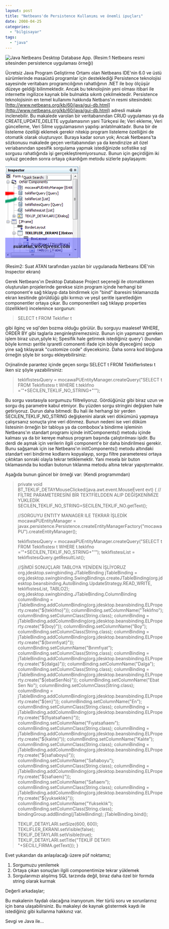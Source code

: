 ```yaml
---
layout: post
title: "Netbeans'de Persistence Kullanımı ve önemli ipuçları"
date: 2008-04-25
categories: 
  - "bilgisayar"
tags: 
  - "java"
---
```


![Java Netbeans Desktop Database App.](/images/running-app.png) (Resim:1 Netbeans resmi sitesinden persistence uygulaması örneği)

Ücretsiz Java Program Geliştirme Ortamı olan Netbeans IDE'nin 6.0 ve üstü sürümlerinde masaüstü programlar için desteklediği Persistence teknolojisi sayesinde veritabanı programcılığının rahatlığının .NET ile boy ölçüşür düzeye geldiği bilinmektedir. Ancak bu teknolojinin yeni olması itibari ile internette ingilizce kaynak bile bulmakta sıkıntı çekilmektedir. Persistence teknolojisinin en temel kullanımı hakkında Netbans'ın resmi sitesindeki: [http://www.netbeans.org/kb/60/java/gui-db.html](http://www.netbeans.org/kb/60/java/gui-db.html) adresli makale inclenebilir. Bu makalede varolan bir veritabanından CRUD uygulaması ya da CREATE,UPDATE,DELETE uygulamasının yani Türkçesi ile; Veri ekleme, Veri güncelleme, Veri Silme uygulamasının yapılışı anlatılmaktadır. Buna bir de listeleme özelliği eklemek gerekir nitekip program listeleme özelliğini de otomatik olarak oluşturuyor. Buraya kadar sorun yok; Ancak Netbeans'ta sözkonusu makalede geçen veritabanından ya da kendinzize ait özel veriabanından spesifik sorgulama yapmak istediğinizde sofistike sql sorgusu rahatlığında işi gerçekleştiremiyorsunuz. Bunun için geçirdiğim iki uykuz geceden sonra ortaya çıkardığım metodu sizlerle paylaşayım:

[![Netbeans\'de persistence kullanımı](/images/netbeans_persistence.png)](http://suatatan.wordpress.com/wp-content/uploads/2008/04/netbeans_persistence.png)

(Resim2: Suat ATAN tarafından yazılan bir uygulanada Netbeans IDE'nin Inspector ekranı)

Gerek Netbeans'ın Desktop Database Project seçeneği ile otomatikmen oluşturulan projelerinde gerekse sizin program içinde herhangi bir component'e sağ tıklayıp data bindirmek için "bind" ibaresini tıklamanızda ekran kesitinde görüldüğü gibi kırmızı ve yeşil şeritle işaretlediğim componentler ortaya çıkar. Bu componentleri sağ tıklayıp properties (özellikleri) incelenince sorgunun:

> SELECT t FROM Teklıfler t

gibi ilginç ve sql'den bozma olduğu görülür. Bu sorguyu maalesef WHERE, ORDER BY gibi taglarla zenginleştiremezsiniz. Bunun için yapmanız gereken işlem biraz uzun,şöyle ki; Spesifik hale getirmek istediğiniz query'i (bundan böyle kırmızı şeritle işraretli comonenti ifade için böyle diyeceğim) seçip yine sağ tıklayarak "customize code" diyeceksiniz. Daha sonra kod bloğuna örneğin şöyle bir sorgu ekleyebilirsiniz:

Orjinalinde parantez içinde geçen sorgu SELECT t FROM Teklıflerlıstesı t iken siz şöyle yazabilirsiniz:

> teklıflıstesıQuery = mocawaPUEntityManager.createQuery("SELECT t FROM Teklıflıstesı t WHERE t.teklıfno ='"+SECILEN\_TEKLIF\_NO\_STRING+"'");

Bu sorgu vasıtasıyla sorgumuzu filitreliyoruz. Gördüğünüz gibi biraz uzun ve sorgu dış parametre kabul etmiyor. Bu yüzden sorgu stringini değişken hale getiriyoruz. Durun daha bitmedi: Bu hali ile herhangi bir yerden SECILEN\_TEKLIF\_NO\_STRING değişkenini alarak veri dökümünü yapmaya çalışırsanız sonuçta yine veri dönmez. Bunun nedeni ise veri döküm listesinin örneğin bir tabloya ya da combobox'a bindirme işleminin Netbeans'ın standart programı içinde initComponents() metodu içinde kalması ya da bir kereye mahsus program başında çalıştırılması işidir. Bu derdi de aşmak için verilerin ilgili component'e bir daha bindirilmesi gerekir. Bunu sağşamak için ise Netbeans'ın initComponents() metodu altındaki standart veri bindirme kodlarını kopyalayıp, sorgu filtre parameteresi ortaya çıktıktan sonraki olayla tekrar tetiklemektir. Yani mesela bir buton tıklamasında bu kodları butonun tıklanma metodu altına tekrar yapıştırmaktır.

Aşağıda bunun güncel bir örneği var: (Kendi programımdan)

> private void BT\_TEKLIF\_DETAYMouseClicked(java.awt.event.MouseEvent evt) { // FİLTRE PARAMETERESİNİ BİR TEXTFİELDDEN ALIP DEĞİŞKENİMİZE YÜKLEDİK SECILEN\_TEKLIF\_NO\_STRING=SECILEN\_TEKLIF\_NO.getText();
> 
> //SORGUYU ENTITY MANAGER ILE TEKRAR İŞLEDİK mocawaPUEntityManager = javax.persistence.Persistence.createEntityManagerFactory("mocawaPU").createEntityManager();
> 
> teklıflıstesıQuery = mocawaPUEntityManager.createQuery("SELECT t FROM Teklıflıstesı t WHERE t.teklıfno ='"+SECILEN\_TEKLIF\_NO\_STRING+"'"); teklıflıstesıList = teklıflıstesıQuery.getResultList();
> 
> //ŞİMDİ SONUÇLARI TABLOYA YENİDEN İŞLİYORUZ org.jdesktop.swingbinding.JTableBinding jTableBinding = org.jdesktop.swingbinding.SwingBindings.createJTableBinding(org.jdesktop.beansbinding.AutoBinding.UpdateStrategy.READ\_WRITE, teklıflıstesıList, TABLO2); org.jdesktop.swingbinding.JTableBinding.ColumnBinding columnBinding = jTableBinding.addColumnBinding(org.jdesktop.beansbinding.ELProperty.create("${teklıfno}")); columnBinding.setColumnName("Teklıfno"); columnBinding.setColumnClass(String.class); columnBinding = jTableBinding.addColumnBinding(org.jdesktop.beansbinding.ELProperty.create("${boy}")); columnBinding.setColumnName("Boy"); columnBinding.setColumnClass(String.class); columnBinding = jTableBinding.addColumnBinding(org.jdesktop.beansbinding.ELProperty.create("${bırımfıyat}")); columnBinding.setColumnName("Bırımfıyat"); columnBinding.setColumnClass(String.class); columnBinding = jTableBinding.addColumnBinding(org.jdesktop.beansbinding.ELProperty.create("${dalga}")); columnBinding.setColumnName("Dalga"); columnBinding.setColumnClass(String.class); columnBinding = jTableBinding.addColumnBinding(org.jdesktop.beansbinding.ELProperty.create("${ebatSerıNo}")); columnBinding.setColumnName("Ebat Serı No"); columnBinding.setColumnClass(String.class); columnBinding = jTableBinding.addColumnBinding(org.jdesktop.beansbinding.ELProperty.create("${en}")); columnBinding.setColumnName("En"); columnBinding.setColumnClass(String.class); columnBinding = jTableBinding.addColumnBinding(org.jdesktop.beansbinding.ELProperty.create("${fıyatsafıaenı}")); columnBinding.setColumnName("Fıyatsafıaenı"); columnBinding.setColumnClass(String.class); columnBinding = jTableBinding.addColumnBinding(org.jdesktop.beansbinding.ELProperty.create("${kalıte}")); columnBinding.setColumnName("Kalıte"); columnBinding.setColumnClass(String.class); columnBinding = jTableBinding.addColumnBinding(org.jdesktop.beansbinding.ELProperty.create("${safıaboyu}")); columnBinding.setColumnName("Safıaboyu"); columnBinding.setColumnClass(String.class); columnBinding = jTableBinding.addColumnBinding(org.jdesktop.beansbinding.ELProperty.create("${safıaenı}")); columnBinding.setColumnName("Safıaenı"); columnBinding.setColumnClass(String.class); columnBinding = jTableBinding.addColumnBinding(org.jdesktop.beansbinding.ELProperty.create("${yukseklık}")); columnBinding.setColumnName("Yukseklık"); columnBinding.setColumnClass(String.class); bindingGroup.addBinding(jTableBinding); jTableBinding.bind();
> 
> TEKLIF\_DETAYLARI.setSize(600, 600); TEKLIFLER\_EKRANI.setVisible(false); TEKLIF\_DETAYLARI.setVisible(true); TEKLIF\_DETAYLARI.setTitle("TEKLİF DETAYI: "+SECILI\_FIRMA.getText()); }

Evet yukarıdan da anlaşılacağı üzere püf noktamız;

1. Sorgumuzu yenilemek
2. Ortaya çıkan sonuçları ilgili componentimize tekrar yüklemek
3. Sorgularımızı alışılmış SQL tarzında değil, biraz daha özel bir formda string olarak kurmak

Değerli arkadaşlar;

Bu makalenin faydalı olacağına inanıyorum. Her türlü soru ve sorunlarınız için bana ulaşabilirsiniz. Bu makaleyi de kaynak göstermek kaydı ile istediğiniz gibi kullanma hakkınız var.

Sevgi ve Java ile...
